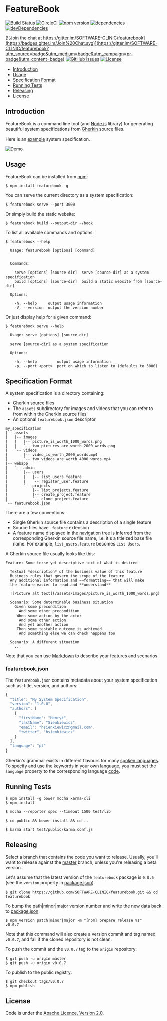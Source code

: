FeatureBook
===========

[![Build Status](https://travis-ci.org/SOFTWARE-CLINIC/featurebook.svg)](https://travis-ci.org/SOFTWARE-CLINIC/featurebook)
[![CircleCI](https://img.shields.io/circleci/project/SOFTWARE-CLINIC/featurebook/master.svg?style=shield)](https://circleci.com/gh/SOFTWARE-CLINIC/featurebook)
[![npm version](https://badge.fury.io/js/featurebook.svg)](http://badge.fury.io/js/featurebook)
[![dependencies](https://david-dm.org/SOFTWARE-CLINIC/featurebook.svg)](https://david-dm.org/SOFTWARE-CLINIC/featurebook)
[![devDependencies](https://david-dm.org/SOFTWARE-CLINIC/featurebook/dev-status.svg)](https://david-dm.org/SOFTWARE-CLINIC/featurebook#info=devDependencies)

[![Join the chat at https://gitter.im/SOFTWARE-CLINIC/featurebook](https://badges.gitter.im/Join%20Chat.svg)](https://gitter.im/SOFTWARE-CLINIC/featurebook?utm_source=badge&utm_medium=badge&utm_campaign=pr-badge&utm_content=badge)
[![GitHub issues](https://img.shields.io/github/issues/SOFTWARE-CLINIC/featurebook.svg)](https://github.com/SOFTWARE-CLINIC/featurebook/issues)
[![License](http://img.shields.io/:license-Apache%202.0-blue.svg)](http://www.apache.org/licenses/LICENSE-2.0.html)

* [Introduction](#introduction)
* [Usage](#usage)
* [Specification Format](#specification-format)
* [Running Tests](#running-tests)
* [Releasing](#releasing)
* [License](#license)

## Introduction

FeatureBook is a command line tool (and [Node.js](https://nodejs.org) library) for generating beautiful system
specifications from [Gherkin](https://github.com/cucumber/cucumber/wiki/Gherkin) source files.

Here is an [example](https://github.com/SOFTWARE-CLINIC/featurebook-example) system specification.

![Demo](/README/featurebook_demo.png)

## Usage

FeatureBook can be installed from [npm](https://www.npmjs.com):

```shell
$ npm install featurebook -g
```

You can serve the current directory as a system specification:

```shell
$ featurebook serve --port 3000
```

Or simply build the static website:

```shell
$ featurebook build --output-dir ~/book
```

To list all available commands and options:

```
$ featurebook --help

  Usage: featurebook [options] [command]


  Commands:

    serve [options] [source-dir]  serve [source-dir] as a system specification
    build [options] [source-dir]  build a static website from [source-dir]

  Options:

    -h, --help     output usage information
    -V, --version  output the version number
```

Or just display help for a given command:

```
$ featurebook serve --help

  Usage: serve [options] [source-dir]

  serve [source-dir] as a system specification

  Options:

    -h, --help         output usage information
    -p, --port <port>  port on which to listen to (defaults to 3000)
```

## Specification Format

A system specification is a directory containing:

* Gherkin source files
* The `assets` subdirectory for images and videos that you can refer to from within the Gherkin source files
* An optional `featurebook.json` descriptor

```
my_specification
|-- assets
|   |-- images
|   |   |-- picture_is_worth_1000_words.png
|   |   `-- two_pictures_are_worth_2000_words.png
|   `-- videos
|       |-- video_is_worth_2000_words.mp4
|       `-- two_videos_are_worth_4000_words.mp4
|-- webapp
|   `-- admin
|       |-- users
|       |   |-- list_users.feature
|       |   `-- register_user.feature
|       `-- projects
|           |-- list_projects.feature
|           |-- create_project.feature
|           `-- clone_project.feature
`-- featurebook.json
```

There are a few conventions:

* Single Gherkin source file contains a description of a single feature
* Source files have `.feature` extension
* A feature name displayed in the navigation tree is inferred from the corresponding Gherkin source file name, i.e. it's
  a titleized base file name. For example, `list_users.feature` becomes `List Users`.

A Gherkin source file usually looks like this:

```gherkin
Feature: Some terse yet descriptive text of what is desired

  Textual *description* of the business value of this feature
  Business rules that govern the scope of the feature
  Any additional information and ~~formatting~~ that will make
  the feature easier to read and **understand**

  ![Picture alt text](/assets/images/picture_is_worth_1000_words.png)

  Scenario: Some determinable business situation
    Given some precondition
      And some other precondition
     When some action by the actor
      And some other action
      And yet another action
     Then some testable outcome is achieved
      And something else we can check happens too

  Scenario: A different situation
    ...
```

Note that you can use [Markdown](http://en.wikipedia.org/wiki/Markdown) to describe your features and scenarios.

### featurebook.json

The `featurebook.json` contains metadata about your system specification such as: title, version, and authors:

```javascript
{
  "title": "My System Specification",
  "version": "1.0.0",
  "authors": [
    {
      "firstName": "Henryk",
      "lastName": "Sienkiewicz",
      "email": "hsienkiewicz@gmail.com",
      "twitter", "hsienkiewicz"
    }
  ],
  "language": "pl"
}
```

Gherkin's grammar exists in different flavours for many [spoken languages](https://github.com/cucumber/cucumber/wiki/Spoken-languages).
To specify and use the keywords in your own language, you must set the `language` property to the corresponding language
[code](https://github.com/cucumber/gherkin/blob/master/lib/gherkin/i18n.json).

## Running Tests

```shell
$ npm install -g bower mocha karma-cli
$ npm install
```

```shell
$ mocha --reporter spec --timeout 1500 test/lib
```

```shell
$ cd public && bower install && cd ..
```

```shell
$ karma start test/public/karma.conf.js
```

## Releasing

Select a branch that contains the code you want to release. Usually, you'll want to release against the
[master](https://github.com/SOFTWARE-CLINIC/featurebook/tree/master) branch, unless you're releasing a beta version.

Let's assume that the latest version of the `featurebook` package is `0.0.6` (see the `version` property in
[package.json](/package.json)).

```shell
$ git clone https://github.com/SOFTWARE-CLINIC/featurebook.git && cd featurebook
```

To bump the path|minor|major version number and write the new data back to [package.json](/package.json):

```shell
$ npm version patch|minor|major -m "[npm] prepare release %s"
v0.0.7
```

Note that this command will also create a version commit and tag named `v0.0.7`, and fail if the cloned repository is
not clean.

To push the commit and the `v0.0.7` tag to the `origin` repository:

```shell
$ git push -u origin master
$ git push -u origin v0.0.7
```

To publish to the public registry:

```shell
$ git checkout tags/v0.0.7
$ npm publish
```

## License

Code is under the [Apache Licence, Version 2.0](https://www.apache.org/licenses/LICENSE-2.0.txt).
